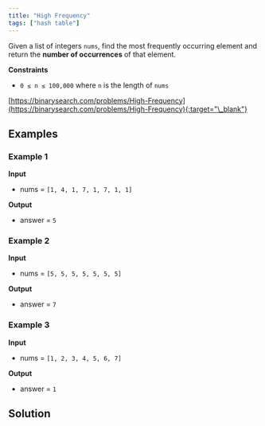 ```yaml
---
title: "High Frequency"
tags: ["hash table"]
---
```


Given a list of integers `nums`, find the most frequently occurring element and return the **number of occurrences** of that element.

**Constraints**

- `0 ≤ n ≤ 100,000` where `n` is the length of `nums`

[https://binarysearch.com/problems/High-Frequency](https://binarysearch.com/problems/High-Frequency){:target="\_blank"}

## Examples

### Example 1

**Input**

- nums = `[1, 4, 1, 7, 1, 7, 1, 1]`

**Output**

- answer = `5`

### Example 2

**Input**

- nums = `[5, 5, 5, 5, 5, 5, 5]`

**Output**

- answer = `7`

### Example 3

**Input**

- nums = `[1, 2, 3, 4, 5, 6, 7]`

**Output**

- answer = `1`

## Solution

<script src="https://gist.github.com/yaeba/16da7be5123724fcf6eccc25581cef5a.js?file=High-Frequency.py"></script>
